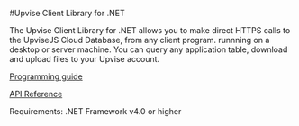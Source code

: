#Upvise Client Library for .NET

The Upvise Client Library for .NET allows you to make direct HTTPS calls to the UpviseJS Cloud Database, from any client program. runnning on a desktop or server machine. You can query any application table, download and upload files to your Upvise account.

[Programming guide](http://developer.upvise.com/guide/webservice.htm)

[API Reference](http://developer.upvise.com/api/webservice.htm)

Requirements: .NET Framework v4.0 or higher
